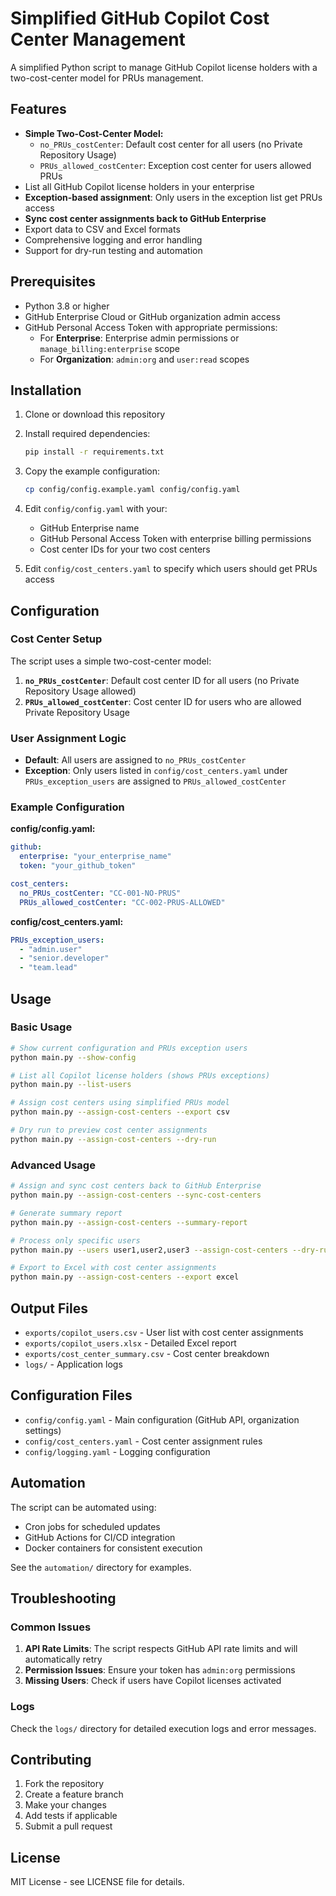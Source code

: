 # Simplified GitHub Copilot Cost Center Management

A simplified Python script to manage GitHub Copilot license holders with a two-cost-center model for PRUs management.

## Features

- **Simple Two-Cost-Center Model:**
  - `no_PRUs_costCenter`: Default cost center for all users (no Private Repository Usage)
  - `PRUs_allowed_costCenter`: Exception cost center for users allowed PRUs
- List all GitHub Copilot license holders in your enterprise
- **Exception-based assignment**: Only users in the exception list get PRUs access
- **Sync cost center assignments back to GitHub Enterprise**
- Export data to CSV and Excel formats
- Comprehensive logging and error handling
- Support for dry-run testing and automation

## Prerequisites

- Python 3.8 or higher
- GitHub Enterprise Cloud or GitHub organization admin access
- GitHub Personal Access Token with appropriate permissions:
  - For **Enterprise**: Enterprise admin permissions or `manage_billing:enterprise` scope
  - For **Organization**: `admin:org` and `user:read` scopes

## Installation

1. Clone or download this repository
2. Install required dependencies:
   ```bash
   pip install -r requirements.txt
   ```

3. Copy the example configuration:
   ```bash
   cp config/config.example.yaml config/config.yaml
   ```

4. Edit `config/config.yaml` with your:
   - GitHub Enterprise name
   - GitHub Personal Access Token with enterprise billing permissions
   - Cost center IDs for your two cost centers

5. Edit `config/cost_centers.yaml` to specify which users should get PRUs access

## Configuration

### Cost Center Setup

The script uses a simple two-cost-center model:

1. **`no_PRUs_costCenter`**: Default cost center ID for all users (no Private Repository Usage allowed)
2. **`PRUs_allowed_costCenter`**: Cost center ID for users who are allowed Private Repository Usage

### User Assignment Logic

- **Default**: All users are assigned to `no_PRUs_costCenter`
- **Exception**: Only users listed in `config/cost_centers.yaml` under `PRUs_exception_users` are assigned to `PRUs_allowed_costCenter`

### Example Configuration

**config/config.yaml:**
```yaml
github:
  enterprise: "your_enterprise_name"
  token: "your_github_token"

cost_centers:
  no_PRUs_costCenter: "CC-001-NO-PRUS"
  PRUs_allowed_costCenter: "CC-002-PRUS-ALLOWED"
```

**config/cost_centers.yaml:**
```yaml
PRUs_exception_users:
  - "admin.user"
  - "senior.developer"
  - "team.lead"
```

## Usage

### Basic Usage

```bash
# Show current configuration and PRUs exception users
python main.py --show-config

# List all Copilot license holders (shows PRUs exceptions)
python main.py --list-users

# Assign cost centers using simplified PRUs model
python main.py --assign-cost-centers --export csv

# Dry run to preview cost center assignments
python main.py --assign-cost-centers --dry-run
```

### Advanced Usage

```bash
# Assign and sync cost centers back to GitHub Enterprise
python main.py --assign-cost-centers --sync-cost-centers

# Generate summary report
python main.py --assign-cost-centers --summary-report

# Process only specific users
python main.py --users user1,user2,user3 --assign-cost-centers --dry-run

# Export to Excel with cost center assignments
python main.py --assign-cost-centers --export excel
```

## Output Files

- `exports/copilot_users.csv` - User list with cost center assignments
- `exports/copilot_users.xlsx` - Detailed Excel report
- `exports/cost_center_summary.csv` - Cost center breakdown
- `logs/` - Application logs

## Configuration Files

- `config/config.yaml` - Main configuration (GitHub API, organization settings)
- `config/cost_centers.yaml` - Cost center assignment rules
- `config/logging.yaml` - Logging configuration

## Automation

The script can be automated using:
- Cron jobs for scheduled updates
- GitHub Actions for CI/CD integration
- Docker containers for consistent execution

See the `automation/` directory for examples.

## Troubleshooting

### Common Issues

1. **API Rate Limits**: The script respects GitHub API rate limits and will automatically retry
2. **Permission Issues**: Ensure your token has `admin:org` permissions
3. **Missing Users**: Check if users have Copilot licenses activated

### Logs

Check the `logs/` directory for detailed execution logs and error messages.

## Contributing

1. Fork the repository
2. Create a feature branch
3. Make your changes
4. Add tests if applicable
5. Submit a pull request

## License

MIT License - see LICENSE file for details.